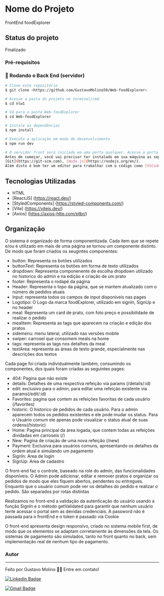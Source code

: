 # Nome do Projeto
FrontEnd foodExplorer



## Status do projeto
Finalizado

### Pré-requisitos
### 🎲 Rodando o Back End (servidor)

```bash
# Clone este repositório
$ git clone <https://github.com/GustavoMolino59/Web-foodExplorer>

# Acesse a pasta do projeto no terminal/cmd
$ cd nlw1

# Vá para a pasta Web-foodExplorer
$ cd Web-foodExplorer

# Instale as dependências
$ npm install

# Execute a aplicação em modo de desenvolvimento
$ npm run dev

# O servidor front será iniciado em uma porta qualquer. Acesse a porta que o terminal fornece
Antes de começar, você vai precisar ter instalado em sua máquina as seguintes ferramentas:
[Git](https://git-scm.com), [Node.js](https://nodejs.org/en/). 
Além disto é bom ter um editor para trabalhar com o código como [VSCode](https://code.visualstudio.com/)
```
## Tecnologias Utilizadas
- HTML
- [ReactJS] (https://react.dev/)
- [StyledComponents] (https://styled-components.com/)
- [Vite] (https://vitejs.dev/)
- [Axios] (https://axios-http.com/ptbr/)


## Organização
O sistema é organizado de forma componentizada. Cada item que se repete e/ou é utilizado em mais de uma página se tornou um componente distinto. De modo que foram criados os seugintes componentes:
- button: Representa os botões utilizados
- buttonText: Representa os botôes em forma de texto utilizados
- dropdown: Representa componenente de escolha dropdown utilizado no historico do admin e na edição e criação de um prato
- footer: Representa o rodapé da página
- Header: Representa o topo da página, que se mantem atualizado com o número de pedidos atuais
- Input: representa todos os campos de input disponiveis nas pages
- Logotipo: O Logo da marca foodExplorer, utilizado em signIn, SignUp e no header
- meal: Representa um card de prato, com foto preço e possibilidade de realizar o pedido
- mealitem: Representa as tags que aparecem na criação e edição dos pratos
- sidemenu: menu lateral, utilizado nas versões mobile
- swiper: carrosel que consomem meals na home
- tags: representa as tags nos detalhes da meal
- textArea: representa as áreas de texto grande, especialmente nas descrições dos textos


Cada page foi criada individualmente também, consumindo os componentes, dos quais foram criadas as seguintes pages:
- 404: Pagina que não existe
- details: Detalhes de uma respectiva refeição via params (/details/:id)
- edit: exclusivo para o admin, para editar uma refeição existente via params(/edit/:id)
- Favorites: pagina que contem as refeições favoritas de cada usuário (/favorites)
- historic: O historico de pedidos de cada usuário. Para o admin aparecem todos os pedidos existentes e ele pode mudar os status. Para o Usuário comum ele apenas pode visualizar o status atual de suas ordens(/historic)
- Home: Pagina principal da área logada, que contem todas as refeições dividadas em carroseis (/)
- New: Pagina de criação de uma nova refeição (/new)
- Payment: Exclusiva para usuários comuns, apresentando os detalhes da ordem atual e simulando um pagamento
- SignIn: Area de login
- SignUp: Area de cadastro

O front-end faz o controle, baseado na role do admin, das funcionalidades disponíveis. O Admin pode adicionar, editar e remover pratos e organizar os pedidos de modo que eles fiquem abertos, pendentes ou entregues. Enquanto que o usuário comum pode ver os detalhes do pedido e realizar o pedido. São separados por rotas distintas 

Realizamos no front-end a validação da autenticação do usuário usando a função SignIn e o método getValidated para garantir que nenhum usuário tente acessar o portal sem as devidas credenciais. A password não é passada para o frontEnd e o token é passado via Cookie

O front-end apresenta design responsivo, criado no sistema mobile first, de modo que os elementos se adaptam corretamente às dimensões da tela. Os sistemas de pagamento são simulados, tanto no front quanto no back, sem implementação real de nenhum tipo de pagamento.

### Autor
---
Feito por Gustavo Molino 👋🏽 Entre em contato!

[![Linkedin Badge](https://img.shields.io/badge/-GustavoMolino-blue?style=flat-square&logo=Linkedin&logoColor=white&link=https://www.linkedin.com/in/gustavo-molino/)](https://www.linkedin.com/in/gustavo-molino/)

[![Gmail Badge](https://img.shields.io/badge/-tgmarinho@gmail.com-c14438?style=flat-square&logo=Gmail&logoColor=white&link=mailto:g247144@dac.unicamp.br)](mailto:g247144@dac.unicamp.br)



